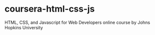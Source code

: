 # coursera-html-css-js
HTML, CSS, and Javascript for Web Developers online course by Johns Hopkins University
